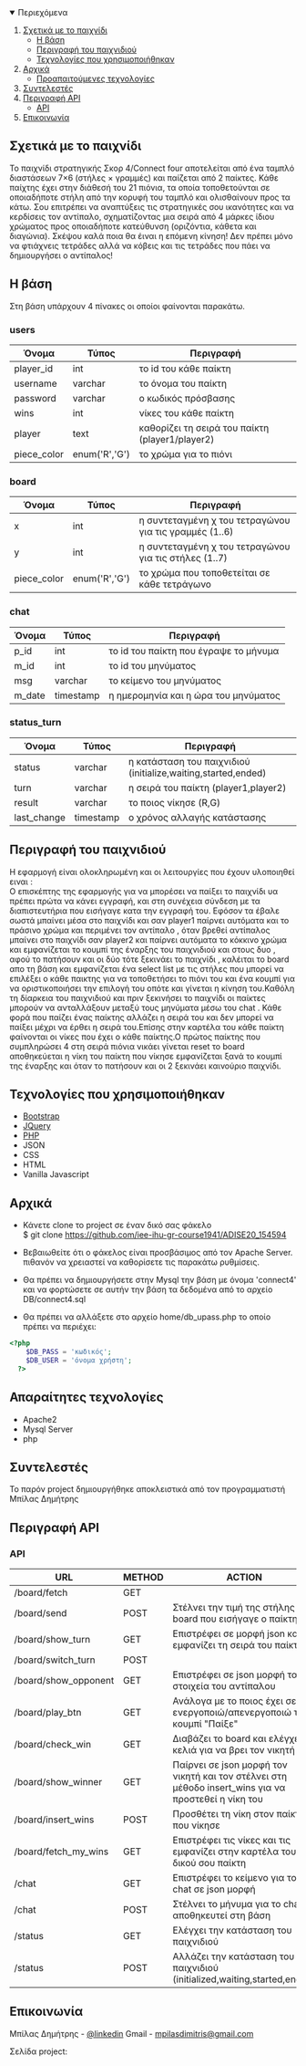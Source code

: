 
<!-- TABLE OF CONTENTS -->
<details open="open">
  <summary>Περιεχόμενα</summary>
  <ol>
    <li>
      <a href="#Σχετικά με το παιχνίδι">Σχετικά με το παιχνίδι</a>
      <ul>
	 <li><a href="#H βάση">Η βάση</a></li>
        <li><a href="#Περιγραφή του παιχνιδιού">Περιγραφή του παιχνιδιού</a></li>
	      <li><a href="#Τεχνολογίες που χρησιμοποιήθηκα">Τεχνολογίες που χρησιμοποιήθηκαν</a></li>
      </ul>
    </li>
    <li>
      <a href="#Αρχικά">Αρχικά</a>
      <ul>
        <li><a href="#Απαραίτητες τεχνολογίες">Προαπαιτούμενες τεχνολογίες</a></li>
      </ul>
    </li>
    <li><a href="#Συντελεστές">Συντελεστές</a></li>
     <li>
      <a href="#Περιγραφή API">Περιγραφή API</a>
      <ul>
	      <li><a href="#api">API</a></li>
      </ul>
    </li>
    <li><a href="#Επικοινωνία">Επικοινωνία</a></li>
  </ol>
</details>



<!-- ABOUT THE PROJECT -->
## Σχετικά με το παιχνίδι 

Το παιχνίδι στρατηγικής Σκορ 4/Connect four αποτελείται από ένα ταμπλό διαστάσεων 
7×6 (στήλες × γραμμές) και παίζεται από 2 παίκτες. Κάθε παίχτης έχει στην διάθεσή 
του 21 πιόνια, τα οποία τοποθετούνται σε οποιαδήποτε στήλη από την κορυφή του ταμπλό 
και ολισθαίνουν προς τα κάτω. Σου επιτρέπει να αναπτύξεις τις στρατηγικές σου ικανότητες 
και να κερδίσεις τον αντίπαλο, σχηματίζοντας μια σειρά από 4 μάρκες ίδιου χρώματος προς 
οποιαδήποτε κατεύθυνση (οριζόντια, κάθετα και διαγώνια). Σκέψου καλά ποια θα έιναι η 
επόμενη κίνηση! Δεν πρέπει μόνο να φτιάχνεις τετράδες αλλά να κόβεις και τις τετράδες 
που πάει να δημιουργήσει ο αντίπαλος!


## H βάση
Στη βάση υπάρχουν   4 πίνακες οι οποίοι φαίνονται παρακάτω.
### users
| Όνομα  | Τύπος | Περιγραφή | 
| ------------- | ------------- | ------------- | 
| player_id | int  | το id του κάθε παίκτη | 
| username  | varchar  | το όνομα του παίκτη |
| password  | varchar  | ο κωδικός πρόσβασης |
| wins  | int  | νίκες του κάθε παίκτη |
| player  | text  | καθορίζει τη σειρά του παίκτη (player1/player2) |
| piece_color  | enum('R','G')  | το χρώμα για το πιόνι |

### board
| Όνομα  | Τύπος | Περιγραφή |
| ------------- | ------------- |------------- | 
| x | int  | η συντεταγμένη χ του τετραγώνου για τις γραμμές (1..6) |
| y  | int  | η συντεταγμένη χ του τετραγώνου για τις στήλες (1..7) |
| piece_color  | enum('R','G')  | το χρώμα που τοποθετείται σε κάθε τετράγωνο |

### chat
| Όνομα  | Τύπος | Περιγραφή |
| ------------- | ------------- | ------------- | 
| p_id | int  | το id του παίκτη που έγραψε το μήνυμα |
| m_id  | int  | το id του μηνύματος |
| msg  | varchar  | το κείμενο του μηνύματος |
| m_date  | timestamp  | η ημερομηνία και η ώρα του μηνύματος |

### status_turn
| Όνομα  | Τύπος | Περιγραφή |
| ------------- | ------------- | ------------- | 
| status | varchar  | η κατάσταση του παιχνιδιού (initialize,waiting,started,ended) |
| turn  | varchar  | η σειρά του παίκτη (player1,player2) |
| result  | varchar  | το ποιος νίκησε (R,G) |
| last_change  | timestamp  | ο χρόνος αλλαγής κατάστασης |

## Περιγραφή του παιχνιδιού

H εφαρμογή είναι ολοκληρωμένη και οι λειτουργίες που έχουν υλοποιηθεί ειναι : <br>
Ο επισκέπτης της εφαρμογής για να μπορέσει να παίξει το παιχνίδι υα πρέπει πρώτα να κάνει εγγραφή,
και στη συνέχεια σύνδεση με τα διαπιστευτήρια που εισήγαγε κατα την εγγραφή του.
Εφόσον τα έβαλε σωστά μπαίνει μέσα στο παιχνίδι και σαν player1 παίρνει αυτόματα και το πράσινο χρώμα και  περιμένει τον αντίπαλο , όταν βρεθεί αντίπαλος μπαίνει στο παιχνίδι σαν player2 και παίρνει αυτόματα το κόκκινο χρώμα και εμφανίζεται το κουμπί της 
έναρξης του παιχνιδιού και στους δυο , αφού το πατήσουν και οι δύο τότε ξεκινάει το παιχνίδι , καλέιται το board απο τη βάση και εμφανίζεται ένα select list με τις στήλες που μπορεί να επιλέξει ο κάθε παικτης για να τοποθετήσει το πιόνι του και ένα κουμπί για να οριστικοποιήσει την επιλογή του οπότε και γίνεται η κίνηση του.Καθόλη τη δίαρκεια του παιχνιδιού και πριν ξεκινήσει το παιχνίδι οι παίκτες μπορούν να ανταλλάξουν μεταξύ τους μηνύματα μέσω του chat . Κάθε φορά που παίζει ένας παίκτης αλλάζει η σειρά του και δεν μπορεί να παίξει μέχρι να έρθει η σειρά του.Επίσης στην καρτέλα του κάθε παίκτη φαίνονται οι νίκες που έχει ο κάθε παίκτης.Ο πρώτος παίκτης που συμπληρώσει 4 στη σειρά πιόνια νικάει γίνεται reset το board αποθηκεύεται η νίκη του παίκτη που νίκησε εμφανίζεται ξανά το κουμπί της έναρξης και όταν το πατήσουν και οι 2 ξεκινάει καινούριο παιχνίδι.


## Τεχνολογίες που χρησιμοποιήθηκαν

* [Bootstrap](https://getbootstrap.com)
* [JQuery](https://jquery.com)
* [PHP](https://www.php.net)
* JSON
* CSS
* HTML
* Vanilla Javascript

<!-- GETTING STARTED -->
## Αρχικά
* Κάνετε clone το project σε έναν δικό σας φάκελο <br>
$ git clone https://github.com/iee-ihu-gr-course1941/ADISE20_154594

* Βεβαιωθείτε ότι ο φάκελος είναι προσβάσιμος από τον Apache Server. πιθανόν να χρειαστεί να καθορίσετε τις παρακάτω ρυθμίσεις.

* Θα πρέπει να δημιουργήσετε στην Mysql την βάση με όνομα 'connect4' και να φορτώσετε σε αυτήν την βάση τα δεδομένα από το αρχείο DB/connect4.sql

* Θα πρέπει να αλλάξετε στο αρχείο home/db_upass.php το οποίο πρέπει να περιέχει:

```php
<?php
	$DB_PASS = 'κωδικός';
	$DB_USER = 'όνομα χρήστη';
  ?>
```
## Απαραίτητες τεχνολογίες
* Apache2
* Mysql Server
* php

## Συντελεστές
Το παρόν project δημιουργήθηκε αποκλειστικά από τον προγραμματιστή Μπίλας Δημήτρης

## Περιγραφή API

### API

| URL  | METHOD | ACTION | 
| ------------- | ------------- | ------------- | 
| /board/fetch | GET  | | Επιστρέφει σε json την τρέχουσα μορφή του board |
| /board/send  | POST  | Στέλνει την τιμή της στήλης του board που εισήγαγε ο παίκτης |
| /board/show_turn | GET  | Επιστρέφει σε μορφή json και εμφανίζει τη σειρά του παίκτη |
| /board/switch_turn  | POST  |  | Ανάλογα με το ποιος έπαιξε τελευταιός αλλάζει η σειρά παιξιάς |
| /board/show_opponent  | GET   | Επιστρέφει σε json μορφή τα στοιχεία του αντίπαλου |
| /board/play_btn | GET | Ανάλογα με το ποιος έχει σειρά ενεργοποιώ/απενεργοποιώ το κουμπί "Παίξε"  |
| /board/check_win  | GET | Διαβάζει το board και ελέγχει τα κελιά για να βρει τον νικητή  |
| /board/show_winner  | GET | Παίρνει σε json μορφή τον νικητή και τον στέλνει στη μέθοδο insert_wins για να προστεθεί η νίκη του | 
| /board/insert_wins  | POST | Προσθέτει τη νίκη στον παίκτη που νίκησε |
| /board/fetch_my_wins  | GET | Επιστρέφει τις νίκες και τις εμφανίζει στην καρτέλα του δικού σου παίκτη |
| /chat  | GET | Επιστρέφει το κείμενο για το chat σε json μορφή |
| /chat  | POST | Στέλνει το μήνυμα για το chat να αποθηκευτεί στη βάση |
| /status  | GET | Ελέγχει την κατάσταση του παιχνιδιού |
| /status  | POST | Αλλάζει την κατάσταση του παιχνιδιού (initialized,waiting,started,ended) |


<!-- CONTACT -->
## Επικοινωνία

Μπίλας Δημήτρης - [@linkedin](https://www.linkedin.com/in/dimitris-mpilas-0744191b5/) 
Gmail - mpilasdimitris@gmail.com

Σελίδα project: 






